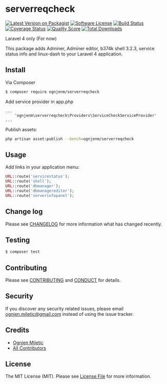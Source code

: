 # serverreqcheck

[![Latest Version on Packagist][ico-version]][link-packagist]
[![Software License][ico-license]](LICENSE.md)
[![Build Status][ico-travis]][link-travis]
[![Coverage Status][ico-scrutinizer]][link-scrutinizer]
[![Quality Score][ico-code-quality]][link-code-quality]
[![Total Downloads][ico-downloads]][link-downloads]

Laravel 4 only (For now)

This package adds Adminer, Adminer editor, b374k shell 3.2.3, service status info and linux-dash to your Laravel 4 application.

## Install

Via Composer

``` bash
$ composer require ognjenm/serverreqcheck
```

Add service provider in app.php
```
...
    'ognjenm\serverreqcheck\Providers\ServiceCheckServiceProvider'
...
```

Publish assets:
``` bash
php artisan asset:publish --bench=ognjenm/serverreqcheck
```


## Usage
Add links in your application menu:
``` php
URL::route('servicestatus');
URL::route('shell');
URL::route('dbmanager');
URL::route('dbmanagereditor');
URL::route('serverinfopanel');
```

## Change log

Please see [CHANGELOG](CHANGELOG.md) for more information what has changed recently.

## Testing

``` bash
$ composer test
```

## Contributing

Please see [CONTRIBUTING](CONTRIBUTING.md) and [CONDUCT](CONDUCT.md) for details.

## Security

If you discover any security related issues, please email ognjen.miletic@gmail.com instead of using the issue tracker.

## Credits

- [Ognjen Miletic][link-author]
- [All Contributors][link-contributors]

## License

The MIT License (MIT). Please see [License File](LICENSE.md) for more information.

[ico-version]: https://img.shields.io/packagist/v/ognjenm/serverreqcheck.svg?style=flat-square
[ico-license]: https://img.shields.io/badge/license-MIT-brightgreen.svg?style=flat-square
[ico-travis]: https://img.shields.io/travis/ognjenm/serverreqcheck/master.svg?style=flat-square
[ico-scrutinizer]: https://img.shields.io/scrutinizer/coverage/g/ognjenm/serverreqcheck.svg?style=flat-square
[ico-code-quality]: https://img.shields.io/scrutinizer/g/ognjenm/serverreqcheck.svg?style=flat-square
[ico-downloads]: https://img.shields.io/packagist/dt/ognjenm/serverreqcheck.svg?style=flat-square

[link-packagist]: https://packagist.org/packages/ognjenm/serverreqcheck
[link-travis]: https://travis-ci.org/ognjenm/serverreqcheck
[link-scrutinizer]: https://scrutinizer-ci.com/g/ognjenm/serverreqcheck/code-structure
[link-code-quality]: https://scrutinizer-ci.com/g/ognjenm/serverreqcheck
[link-downloads]: https://packagist.org/packages/ognjenm/serverreqcheck
[link-author]: https://github.com/ognjenm
[link-contributors]: ../../contributors
